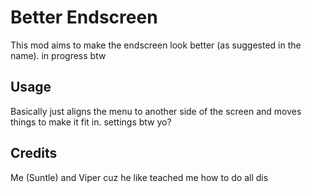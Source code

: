 # Better Endscreen
This mod aims to make the endscreen look better (as suggested in the name).
in progress btw

## Usage
Basically just aligns the menu to another side of the screen and moves things to make it fit in.
settings btw yo?

## Credits
Me (Suntle) and Viper cuz he like teached me how to do all dis